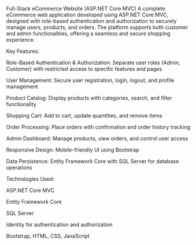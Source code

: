 Full-Stack eCommerce Website (ASP.NET Core MVC)
A complete eCommerce web application developed using ASP.NET Core MVC, designed with role-based authentication and authorization to securely manage users, products, and orders. The platform supports both customer and admin functionalities, offering a seamless and secure shopping experience.

Key Features:

Role-Based Authentication & Authorization: Separate user roles (Admin, Customer) with restricted access to specific features and pages

User Management: Secure user registration, login, logout, and profile management

Product Catalog: Display products with categories, search, and filter functionality

Shopping Cart: Add to cart, update quantities, and remove items

Order Processing: Place orders with confirmation and order history tracking

Admin Dashboard: Manage products, view orders, and control user access

Responsive Design: Mobile-friendly UI using Bootstrap

Data Persistence: Entity Framework Core with SQL Server for database operations

Technologies Used:

ASP.NET Core MVC

Entity Framework Core

SQL Server

Identity for authentication and authorization

Bootstrap, HTML, CSS, JavaScript
